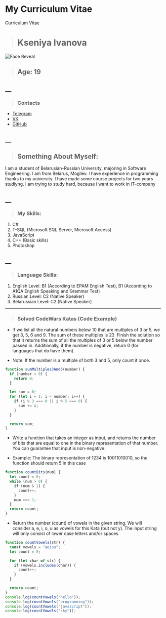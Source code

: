 # My Curriculum Vitae
 Curriculum Vitae
> # Kseniya Ivanova
![Face Reveal](https://i.imgur.com/Bq4Y4AD.jpg)
> ## Age: 19

__
---
> ### Contacts
* [Telegram](https://t.me/kivaanka)
* [VK](https://vk.com/kivaanka)
* [GitHub](https://github.com/kivanka/CurriculumVitae)

__
---
> ## Something About Myself:
I am a student of Belarusian-Russian University, majoring in Software Engineering. I am from Belarus, Mogilev. I have experience in programming thanks to my university. I have made some course projects for two years studiyng. I am trying to study hard, because i want to work in IT-company

__
---
> ### My Skills:
1. C#
2. T-SQL (Microsoft SQL Server, Microsoft Access)
3. JavaScript
4. C++ (Basic skills)
5. Photoshop

__
---
> ### Language Skills:
1. English Level: B1 (According to EPAM English  Test), B1 (According to A1QA English Speaking and Grammar Test)
2. Russian Level: C2 (Native Speaker)
3. Belarussian Level: C2 (Native Speaker)

---
> ### Solved CodeWars Katas (Code Example)
* If we list all the natural numbers below 10 that are multiples of 3 or 5, we get 3, 5, 6 and 9. The sum of these multiples is 23.
Finish the solution so that it returns the sum of all the multiples of 3 or 5 below the number passed in. Additionally, if the number is negative, return 0 (for languages that do have them).

* Note: If the number is a multiple of both 3 and 5, only count it once.
```js
function sumMultiples3And5(number) {
  if (number < 0) {
    return 0;
  }

  let sum = 0;
  for (let i = 1; i < number; i++) {
    if (i % 3 === 0 || i % 5 === 0) {
      sum += i;
    }
  }

  return sum;
}

```
* Write a function that takes an integer as input, and returns the number of bits that are equal to one in the binary representation of that number. You can guarantee that input is non-negative.

* Example: The binary representation of 1234 is 10011010010, so the function should return 5 in this case
```js
function countBits(num) {
  let count = 0;
  while (num > 0) {
    if (num & 1) {
      count++;
    }
    num >>= 1;
  }
  return count;
}

```
* Return the number (count) of vowels in the given string.
We will consider a, e, i, o, u as vowels for this Kata (but not y).
The input string will only consist of lower case letters and/or spaces.

```js
function countVowels(str) {
  const vowels = "aeiou";
  let count = 0;

  for (let char of str) {
    if (vowels.includes(char)) {
      count++;
    }
  }

  return count;
}
console.log(countVowels("hello"));      
console.log(countVowels("programming"));
console.log(countVowels("javascript")); 
console.log(countVowels("sky"));        

